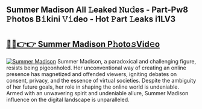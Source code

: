 ## Summer Madison All 𝙻eaked 𝙽u𝚍es - Part-Pw8 𝙿hotos B𝚒kini 𝚅𝚒deo - Hot 𝙿art 𝙻eaks i1LV3

# <h2><a href="http://ld6vhf.urlbe.top/?page=Summer+Madison">🔗🔗👉👉 Summer Madison P𝚑oto𝚜Vid𝚎o</a></h2>

[![Summer Madison](https://i.imgur.com/eBuTRDB.gif)](http://ld6vhf.urlbe.top/?page=Summer+Madison)
Summer Madison, a paradoxical and challenging figure, resists being pigeonholed. Her unconventional way of creating an online presence has magnetized and offended viewers, igniting debates on consent, privacy, and the essence of virtual societies. Despite the ambiguity of her future goals, her role in shaping the online world is undeniable. Armed with an unwavering spirit and undeniable allure, Summer Madison influence on the digital landscape is unparalleled.
